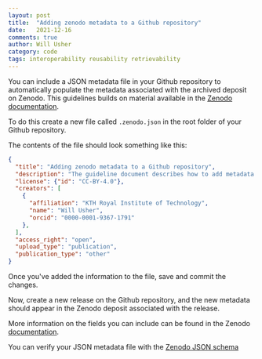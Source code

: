 ```yaml
---
layout: post
title:  "Adding zenodo metadata to a Github repository"
date:   2021-12-16
comments: true
author: Will Usher
category: code
tags: interoperability reusability retrievability
---
```


You can include a JSON metadata file in your Github repository to automatically populate the
metadata associated with the archived deposit on Zenodo. This guidelines builds on material available
in the [Zenodo documentation](https://developers.zenodo.org/#add-metadata-to-your-github-repository-release).

To do this create a new file called `.zenodo.json` in the root folder of your Github repository.

The contents of the file should look something like this:

```json
{
  "title": "Adding zenodo metadata to a Github repository",
  "description": "The guideline document describes how to add metadata to a Github repository",
  "license": {"id": "CC-BY-4.0"},
  "creators": [
    {
      "affiliation": "KTH Royal Institute of Technology",
      "name": "Will Usher",
      "orcid": "0000-0001-9367-1791"
    },
  ],
  "access_right": "open",
  "upload_type": "publication",
  "publication_type": "other"
}

```

Once you've added the information to the file, save and commit the changes.

Now, create a new release on the Github repository, and the new metadata should appear in
the Zenodo deposit associated with the release.

More information on the fields you can include can be found in the Zenodo
[documentation](https://developers.zenodo.org/#representation).

You can verify your JSON metadata file with the
[Zenodo JSON schema](https://zenodo.org/schemas/deposits/records/legacyrecord.json)
